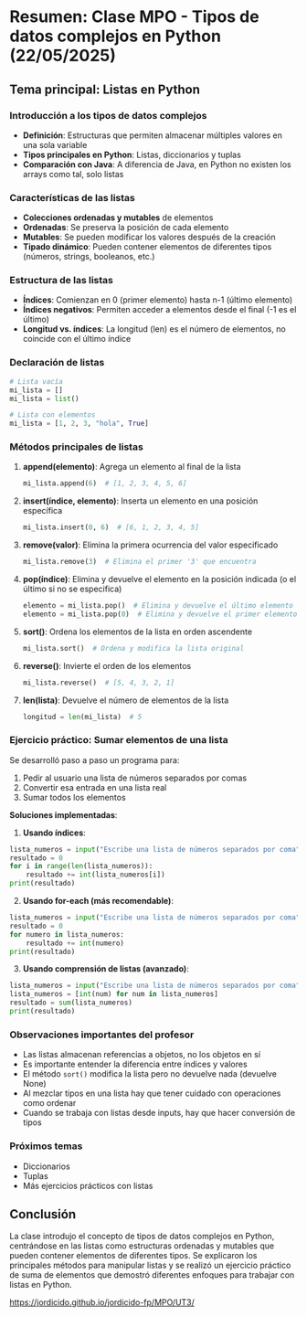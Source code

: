 

# Resumen: Clase MPO - Tipos de datos complejos en Python (22/05/2025)

## Tema principal: Listas en Python

### Introducción a los tipos de datos complejos
- **Definición**: Estructuras que permiten almacenar múltiples valores en una sola variable
- **Tipos principales en Python**: Listas, diccionarios y tuplas
- **Comparación con Java**: A diferencia de Java, en Python no existen los arrays como tal, solo listas

### Características de las listas
- **Colecciones ordenadas y mutables** de elementos
- **Ordenadas**: Se preserva la posición de cada elemento
- **Mutables**: Se pueden modificar los valores después de la creación
- **Tipado dinámico**: Pueden contener elementos de diferentes tipos (números, strings, booleanos, etc.)

### Estructura de las listas
- **Índices**: Comienzan en 0 (primer elemento) hasta n-1 (último elemento)
- **Índices negativos**: Permiten acceder a elementos desde el final (-1 es el último)
- **Longitud vs. índices**: La longitud (len) es el número de elementos, no coincide con el último índice

### Declaración de listas
```python
# Lista vacía
mi_lista = []
mi_lista = list()

# Lista con elementos
mi_lista = [1, 2, 3, "hola", True]
```

### Métodos principales de listas
1. **append(elemento)**: Agrega un elemento al final de la lista
   ```python
   mi_lista.append(6)  # [1, 2, 3, 4, 5, 6]
   ```

2. **insert(índice, elemento)**: Inserta un elemento en una posición específica
   ```python
   mi_lista.insert(0, 6)  # [6, 1, 2, 3, 4, 5]
   ```

3. **remove(valor)**: Elimina la primera ocurrencia del valor especificado
   ```python
   mi_lista.remove(3)  # Elimina el primer '3' que encuentra
   ```

4. **pop(índice)**: Elimina y devuelve el elemento en la posición indicada (o el último si no se especifica)
   ```python
   elemento = mi_lista.pop()  # Elimina y devuelve el último elemento
   elemento = mi_lista.pop(0)  # Elimina y devuelve el primer elemento
   ```

5. **sort()**: Ordena los elementos de la lista en orden ascendente
   ```python
   mi_lista.sort()  # Ordena y modifica la lista original
   ```

6. **reverse()**: Invierte el orden de los elementos
   ```python
   mi_lista.reverse()  # [5, 4, 3, 2, 1]
   ```

7. **len(lista)**: Devuelve el número de elementos de la lista
   ```python
   longitud = len(mi_lista)  # 5
   ```

### Ejercicio práctico: Sumar elementos de una lista

Se desarrolló paso a paso un programa para:
1. Pedir al usuario una lista de números separados por comas
2. Convertir esa entrada en una lista real
3. Sumar todos los elementos

**Soluciones implementadas**:

1. **Usando índices**:
```python
lista_numeros = input("Escribe una lista de números separados por coma").split(",")
resultado = 0
for i in range(len(lista_numeros)):
    resultado += int(lista_numeros[i])
print(resultado)
```

2. **Usando for-each (más recomendable)**:
```python
lista_numeros = input("Escribe una lista de números separados por coma").split(",")
resultado = 0
for numero in lista_numeros:
    resultado += int(numero)
print(resultado)
```

3. **Usando comprensión de listas (avanzado)**:
```python
lista_numeros = input("Escribe una lista de números separados por coma").split(",")
lista_numeros = [int(num) for num in lista_numeros]
resultado = sum(lista_numeros)
print(resultado)
```

### Observaciones importantes del profesor
- Las listas almacenan referencias a objetos, no los objetos en sí
- Es importante entender la diferencia entre índices y valores
- El método `sort()` modifica la lista pero no devuelve nada (devuelve None)
- Al mezclar tipos en una lista hay que tener cuidado con operaciones como ordenar
- Cuando se trabaja con listas desde inputs, hay que hacer conversión de tipos

### Próximos temas
- Diccionarios
- Tuplas
- Más ejercicios prácticos con listas

## Conclusión
La clase introdujo el concepto de tipos de datos complejos en Python, centrándose en las listas como estructuras ordenadas y mutables que pueden contener elementos de diferentes tipos. Se explicaron los principales métodos para manipular listas y se realizó un ejercicio práctico de suma de elementos que demostró diferentes enfoques para trabajar con listas en Python.

https://jordicido.github.io/jordicido-fp/MPO/UT3/